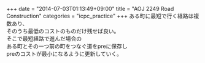 +++
date = "2014-07-03T01:13:49+09:00"
title = "AOJ 2249 Road Construction"
categories = "icpc_practice"
+++
ある町に最短で行く経路は複数あり、  
そのうち最低のコストのものだけ残せば良い。  
そこで最短経路で進んだ場合の  
ある町とその一つ前の町をつなぐ道をpreに保存し  
preのコストが最小になるように更新していく。  
<script  src="http://gist-it.appspot.com/github/zaburo-ch/icpc_practice/blob/master/aoj2249.cpp"></script>